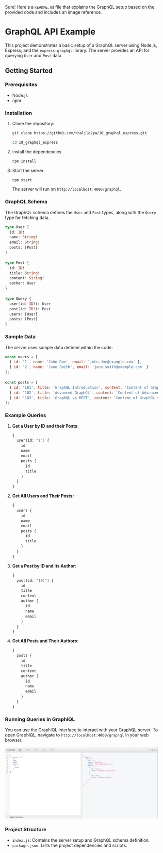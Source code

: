 Sure! Here's a `README.md` file that explains the GraphQL setup based on the provided code and includes an image reference.


# GraphQL API Example

This project demonstrates a basic setup of a GraphQL server using Node.js, Express, and the `express-graphql` library. The server provides an API for querying `User` and `Post` data.

## Getting Started

### Prerequisites

- Node.js
- npm

### Installation

1. Clone the repository:

   ```bash
   git clone https://github.com/khalilo2ya/10_graphql_express.git
   ```
   ```bash
   cd 10_graphql_express
   ```

2. Install the dependencies:

   ```bash
   npm install
   ```

3. Start the server:

   ```bash
   npm start
   ```

   The server will run on `http://localhost:4000/graphql`.

### GraphQL Schema

The GraphQL schema defines the `User` and `Post` types, along with the `Query` type for fetching data.

```graphql
type User {
  id: ID!
  name: String!
  email: String!
  posts: [Post]
}

type Post {
  id: ID!
  title: String!
  content: String!
  author: User
}

type Query {
  user(id: ID!): User
  post(id: ID!): Post
  users: [User]
  posts: [Post]
}
```

### Sample Data

The server uses sample data defined within the code:

```javascript
const users = [
  { id: '1', name: 'John Doe', email: 'john.doe@example.com' },
  { id: '2', name: 'Jane Smith', email: 'jane.smith@example.com' }
];

const posts = [
  { id: '101', title: 'GraphQL Introduction', content: 'Content of GraphQL Introduction', authorId: '1' },
  { id: '102', title: 'Advanced GraphQL', content: 'Content of Advanced GraphQL', authorId: '1' },
  { id: '103', title: 'GraphQL vs REST', content: 'Content of GraphQL vs REST', authorId: '2' }
];
```

### Example Queries

1. **Get a User by ID and their Posts:**

   ```graphql
   {
     user(id: "1") {
       id
       name
       email
       posts {
         id
         title
       }
     }
   }
   ```

2. **Get All Users and Their Posts:**

   ```graphql
   {
     users {
       id
       name
       email
       posts {
         id
         title
       }
     }
   }
   ```

3. **Get a Post by ID and its Author:**

   ```graphql
   {
     post(id: "101") {
       id
       title
       content
       author {
         id
         name
         email
       }
     }
   }
   ```

4. **Get All Posts and Their Authors:**

   ```graphql
   {
     posts {
       id
       title
       content
       author {
         id
         name
         email
       }
     }
   }
   ```

### Running Queries in GraphiQL

You can use the GraphiQL interface to interact with your GraphQL server. To open GraphiQL, navigate to `http://localhost:4000/graphql` in your web browser.

![GraphiQL Interface](captures/example.PNG)

### Project Structure

- `index.js`: Contains the server setup and GraphQL schema definition.
- `package.json`: Lists the project dependencies and scripts.


